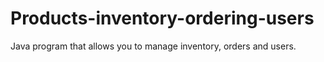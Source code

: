 # Products-inventory-ordering-users
Java program that allows you to manage inventory, orders and users.
